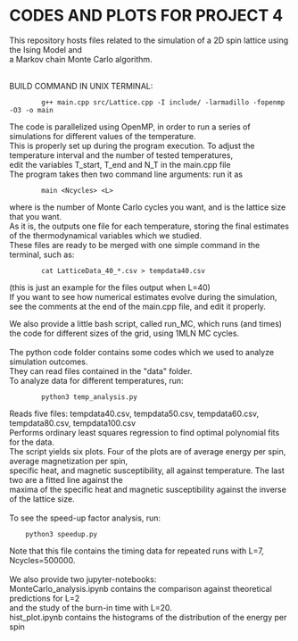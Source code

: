 # CODES AND PLOTS FOR PROJECT 4
This repository hosts files related to the simulation of a 2D spin lattice using the Ising Model and<br>
a Markov chain Monte Carlo algorithm.<br><br>

BUILD COMMAND IN UNIX TERMINAL: 

            g++ main.cpp src/Lattice.cpp -I include/ -larmadillo -fopenmp -O3 -o main

The code is parallelized using OpenMP, in order to run a series of simulations for different values of the temperature.<br>
This is properly set up during the program execution. To adjust the temperature interval and the number of tested temperatures,<br>
edit the variables  T_start, T_end and N_T in the main.cpp file<br>
The program takes then two command line arguments: run it as<br>

            main <Ncycles> <L>
            
where <Ncycles> is the number of Monte Carlo cycles you want, and <L> is the lattice size that you want.<br>
As it is, the outputs one file for each temperature, storing the final estimates of the thermodynamical variables which we studied.<br>
These files are ready to be merged with one simple command in the terminal, such as:<br>
            
            cat LatticeData_40_*.csv > tempdata40.csv

(this is just an example for the files output when L=40)<br>
If you want to see how numerical estimates evolve during the simulation, see the comments at the end of the main.cpp file, and edit it properly.

We also provide a little bash script, called run_MC, which runs (and times) the code for different sizes of the grid, using 1MLN MC cycles.<br>
<br>
The python code folder contains some codes which we used to analyze simulation outcomes.<br>
They can read files contained in the "data" folder.<br>
To analyze data for different temperatures, run: 

	    	python3 temp_analysis.py
	
Reads five files: tempdata40.csv, tempdata50.csv, tempdata60.csv, tempdata80.csv, tempdata100.csv <br>
Performs ordinary least squares regression to find optimal polynomial fits for the data. <br>
The script yields six plots. Four of the plots are of average energy per spin, average magnetization per spin, <br>
specific heat, and magnetic susceptibility, all against temperature. The last two are a fitted line against the <br>
maxima of the specific heat and magnetic susceptibility against the inverse of the lattice size.<br><br>
To see the speed-up factor analysis, run:<br>

		python3 speedup.py

Note that this file contains the timing data for repeated runs with L=7, Ncycles=500000.<br><br>
We also provide two jupyter-notebooks:<br>
MonteCarlo_analysis.ipynb contains the comparison against theoretical predictions for L=2<br>
and the study of the burn-in time with L=20.<br>
hist_plot.ipynb contains the histograms of the distribution of the energy per spin<br>








